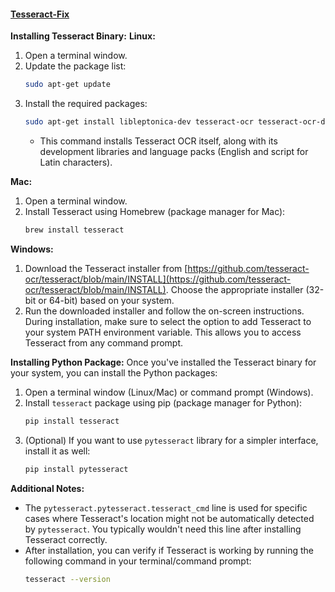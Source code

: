 #### [Tesseract-Fix](https://stackoverflow.com/questions/50951955/pytesseract-tesseractnotfound-error-tesseract-is-not-installed-or-its-not-i)

**Installing Tesseract Binary:**
**Linux:**

1. Open a terminal window.
2. Update the package list:
   ```bash
   sudo apt-get update
   ```
3. Install the required packages:
   ```bash
   sudo apt-get install libleptonica-dev tesseract-ocr tesseract-ocr-dev libtesseract-dev python3-pil tesseract-ocr-eng tesseract-ocr-script-latn
   ```
   - This command installs Tesseract OCR itself, along with its development libraries and language packs (English and script for Latin characters).

**Mac:**

1. Open a terminal window.
2. Install Tesseract using Homebrew (package manager for Mac):
   ```bash
   brew install tesseract
   ```

**Windows:**

1. Download the Tesseract installer from [https://github.com/tesseract-ocr/tesseract/blob/main/INSTALL](https://github.com/tesseract-ocr/tesseract/blob/main/INSTALL). Choose the appropriate installer (32-bit or 64-bit) based on your system.
2. Run the downloaded installer and follow the on-screen instructions. During installation, make sure to select the option to add Tesseract to your system PATH environment variable. This allows you to access Tesseract from any command prompt.

**Installing Python Package:**
Once you've installed the Tesseract binary for your system, you can install the Python packages:

1. Open a terminal window (Linux/Mac) or command prompt (Windows).
2. Install `tesseract` package using pip (package manager for Python):
   ```bash
   pip install tesseract
   ```
3. (Optional) If you want to use `pytesseract` library for a simpler interface, install it as well:
   ```bash
   pip install pytesseract
   ```

**Additional Notes:**

- The `pytesseract.pytesseract.tesseract_cmd` line is used for specific cases where Tesseract's location might not be automatically detected by `pytesseract`. You typically wouldn't need this line after installing Tesseract correctly.
- After installation, you can verify if Tesseract is working by running the following command in your terminal/command prompt:
   ```bash
   tesseract --version
   ```